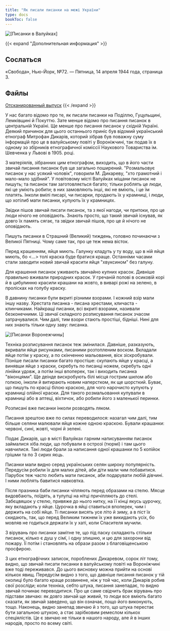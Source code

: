 ```yaml
---
title: "Як писали писанки на межі України"
type: docs
bookToc: false
---
```


![[Писанки в Валуйках]](/static/img/ukraine/pisanki.jpg "© Дмитро Дзюба, автор сайта «Порохівниця», 2021")

{{< expand "Дополнительная информация" >}}
## Сослаться
«Свобода», Нью-Йорк, №72. — Пятница, 14 апреля 1944 года, страница 3.

## Файлы
[Отсканированный выпуск](https://www.dropbox.com/s/ucztm53c9btrrfu/Svoboda-1944-072.pdf?dl=0)
{{< /expand >}}

У нас багато відомо про те, як писали писанки на Поділлю, Гуцульщині, Лемківщині й Покуттю. Зате менше відомо про писання писанок в центральній Україні. Ще менше про писання писанок у східній Україні. Деякий причинок для цього останнього приніс був відомий український етнограф Митрофан Дикарів, которий зібрав був поважну суму інформацій про це в валуйському повіті у Вороніжчині, так подав їх в одному зо збірників етнографичної коміссії Наукового Товариства ім. Шевченка у Львові в 1905. році.

З матеріялів, зібранних цим етнографом, виходить, що в його части звичай писання писанок був ще загально поширений. "Розмальовує писанок у нас усякий чоловік", говорили М. Дикареву, "хто грамотний і мало-мало здібний". У повітовому місті Валуйках міщани писанок не пишуть; та писанок там заготовляється багато; тільки роблять це люди, які це уміють робити; в них замовляють інші, які не вміють, і це їм платять. Інколи вмілі писарі, чи писарки, продають їх у крамниці, і люди, що хотілиб мати писанки, купують їх у крамницях.

Звідки пішов звичай писати писанок, та з якої нагоди, чи притоки, про це люди нічого не оповідають. Знають просто, що такий звичай існував, як довго їх память сягає, та звідки звичай пішов, про це й нічого не оповідають.

Пишуть писанки в Страшний (Великий) тиждень, головно починаючи з Великої Пятниці. Чому саме так, про це теж нема вісток.

Перед крашенням, яйця миють. Галунку кладуть у ту воду, що в ній яйця миють, бо <...> толі краска буде братися краще. Останніми часами стали заводити новий звичай красити яйця "хвуксином" без галуну. 

Для крашення писанок уживають звичайно купних красок. Дивніше правильно вживали природних красок. У гречаній полові в осиковій корі й в цибулинню красили крашани на жовто, в виварі рожі на зелено, в пролісках на голубу краску. 

В давнину писанки були вкриті різними взорами. І кожний взір мали іншу назву. Хрестата писанка - писана хрестами, кличаста - клинчиками. Найкращі писанки, всі вкриті взорами, називали безконечними. Ці звичаї складного розписування писанок зчасом затрачувалися. Чим далі, тим взори стають простіші, бідніші. Нині для них знають тільки одну заву: писанка.

![[Писанки Воронежчины]](/static/img/ukraine/pisanka.png)

Техніка розписування писанок теж змінилася. Давніше, разказують, вкривали яйця рисунками, писаними розтопленим воском. Вкладали яйце потім у краску, а по скінченню мальовання, віск зіскробували. Пізніше писали писанки багато простіше: скупають яйце у красці, а винявши яйце з краски, скребуть по писанці ножем, скребуть одні лінійки удовж, а потім інші впоперек, так і виходить писанка "віконцями". Ще деінде вискробують білі місця гострим шилом або голкою, інколи й витирають новим наперстком, як ще шорсткий. Буває, що пишуть по красці білою краскою, для чого нарочисто купують у крамниці олійної краски. Для такого розмальовання купували в крамниці або в аптеці, віхтичок, або робили його з маленької перинки.

Розписані вже писанки інколи розводять ляком.

Писання зрештою вже по силах переводилося: назагал чим далі, тим більше селяни малювали яйця кожне одною краскою. Бували крашанки: червоні, сині, жовті, чорні й зелені.

Подає Дикарів, що в місті Валуйках гарним написуванням писанок займалися хіба люди, що побували в острозі (тюрмі) і там цього навчилися. Такі люди брали за написання одної крашанки по 5 копійок грішми та по 3 сирих яєць.

Писанки мали видно серед українських селян широку популярність. Передусім робили їх для малих дітей, аби діти мали чим побавитися. Парубок теж часто любить мати писанок, аби подарувати любій дівчині. І ними люблять бавитися навковтка.

Після празника баби писанки чіпляють перед образами на стелю. Мясце видовбають, поїдять, а тулупці на нітці причіпляють до стелі. Забєцвяшок у стелю, привяже до нього нитку, на її кінці якусь цурочку, яку вкладають у яйце. Цурочка в яйці ставиться впоперек, чим і держить на собі яйце. Ті писанки висять усе літо й зиму, а в піст їх скидають, так, що перед Великим тижнем їх уже викидають усіх, бо мовляв не годиться держати їх у хаті, коли Спасителя мучили.

З вірувань про писанки замітне те, що під паску складають стільки писанок, кілько є душ у сімї, і одну злишню, и цю для захорони від пожару. Її потім і становлять на образи разом з благовіщенською просфирою.

З цих етнографічних записок, пороблених Дикаревом, сорок літ тому, видно, що звичай писати писанки в валуйському повіті на Вороніжчині вже тоді переживався. До цього висновку можна прийти на основі кількох явищ. Передусім видно з того, що давніше писання писанок у тій околиці було багато краще розвинене, ніж у той час, коли Дикарів робив свої розсліди; коли техніка, себто штука, писання занепадає, то видно звичай починає переводитися. Про це саме свідчить брак вірувань про підстави звичаю: як довго звичай ще живий, то люди все вміють багато сказати, як звичай заведено, що він означає, пощо його виконують, тощо. Наконець, видно занепад звичаю й з того, що штука перестає бути загальною штукою, а стає зарібковим ремеслом кількох спеціялістів. Це є звичаю не тільки в нашого народу, але й в інших народів, просто по всему світі.
